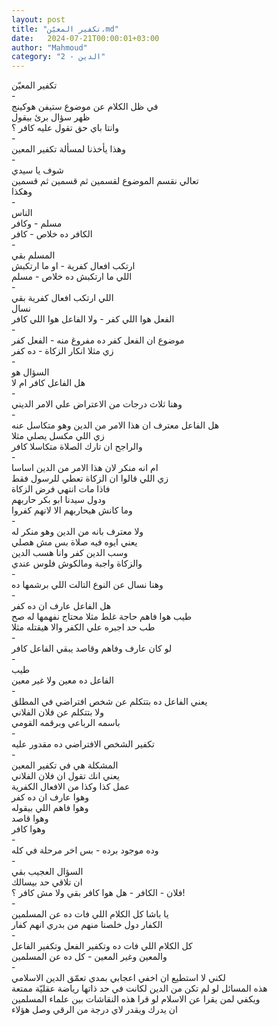 ```yaml
---
layout: post
title: "تكفير المعيّن.md"
date:   2024-07-21T00:00:01+03:00
author: "Mahmoud"
category: "2 - الدين"
---
```

تكفير المعيّن\
-\
في ظل الكلام عن موضوع ستيفن هوكينج\
ظهر سؤال برئ بيقول\
وانتا باي حق تقول عليه كافر ؟\
-\
وهذا يأخذنا لمسألة تكفير المعين\
-\
شوف يا سيدي\
تعالي نقسم الموضوع لقسمين ثم قسمين ثم قسمين\
وهكذا\
-\
الناس\
مسلم - وكافر\
الكافر ده خلاص - كافر\
-\
المسلم بقي\
ارتكب افعال كفرية - او ما ارتكبش\
اللي ما ارتكبش ده خلاص - مسلم\
-\
اللي ارتكب افعال كفرية بقي\
نسال\
الفعل هوا اللي كفر - ولا الفاعل هوا اللي كافر\
-\
موضوع ان الفعل كفر ده مفروغ منه - الفعل كفر\
زي مثلا انكار الزكاة - ده كفر\
-\
السؤال هو\
هل الفاعل كافر ام لا\
-\
وهنا ثلاث درجات من الاعتراض علي الامر الديني\
-\
هل الفاعل معترف ان هذا الامر من الدين وهو متكاسل
عنه\
زي اللي مكسل يصلي مثلا\
والراجح ان تارك الصلاة متكاسلا كافر\
-\
ام انه منكر لان هذا الامر من الدين اساسا\
زي اللي قالوا ان الزكاة تعطي للرسول فقط\
فاذا مات انتهي فرض الزكاة\
ودول سيدنا ابو بكر حاربهم\
وما كانش هيحاربهم الا لانهم كفروا\
-\
ولا معترف بانه من الدين وهو منكر له\
يعني ايوه فيه صلاة بس مش هصلي\
وسب الدين كفر وانا هسب الدين\
والزكاة واجبة ومالكوش فلوس عندي\
-\
وهنا نسال عن النوع التالت اللي برشمها ده\
-\
هل الفاعل عارف ان ده كفر\
طيب هوا فاهم حاجة غلط مثلا محتاج نفهمها له صح\
طب حد اجبره علي الكفر والا هيقتله مثلا\
-\
لو كان عارف وفاهم وقاصد يبقي الفاعل كافر\
-\
طيب\
الفاعل ده معين ولا غير معين\
-\
يعني الفاعل ده بتتكلم عن شخص افتراضي في المطلق\
ولا بتتكلم عن فلان الفلاني\
باسمه الرباعي وبرقمه القومي\
-\
تكفير الشخص الافتراضي ده مقدور عليه\
-\
المشكلة هي في تكفير المعين\
يعني انك تقول ان فلان الفلاني\
عمل كذا وكذا من الافعال الكفرية\
وهوا عارف ان ده كفر\
وهوا فاهم اللي بيقوله\
وهوا قاصد\
وهوا كافر\
-\
وده موجود برده - بس اخر مرحلة في كله\
-\
السؤال العجيب بقي\
ان تلاقي حد بيسالك\
فلان - الكافر - هل هوا كافر بقي ولا مش كافر ؟!\
-\
يا باشا كل الكلام اللي فات ده عن المسلمين\
الكفار دول خلصنا منهم من بدري انهم كفار\
-\
كل الكلام اللي فات ده وتكفير الفعل وتكفير الفاعل\
والمعين وغير المعين - كل ده عن المسلمين\
-\
لكني لا استطيع ان اخفي اعجابي بمدي تعمّق الدين
الاسلامي\
هذه المسائل لو لم تكن من الدين لكانت في حد ذاتها رياضة
عقليّة ممتعة\
ويكفي لمن يقرا عن الاسلام لو قرا هذه النقاشات بين علماء
المسلمين\
ان يدرك ويقدر لاي درجة من الرقي وصل هؤلاء
